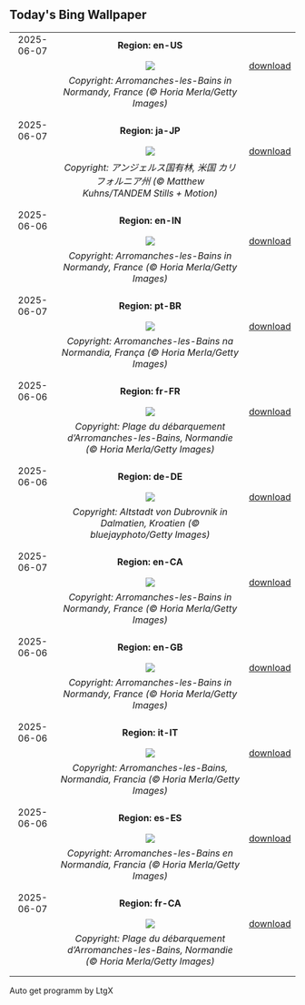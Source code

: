 ## Today's Bing Wallpaper
|      |      |      |
| :----: | :----: | :----: |
|2025-06-07|**Region: en-US**||
||![](https://www.bing.com/th?id=OHR.NormandyBeach_EN-US8863709180_UHD.jpg&pid=hp&w=1152&h=648&rs=1&c=4)| [download](https://www.bing.com/th?id=OHR.NormandyBeach_EN-US8863709180_UHD.jpg)|
||*Copyright: Arromanches-les-Bains in Normandy, France (© Horia Merla/Getty Images)*
||
|||
|2025-06-07|**Region: ja-JP**||
||![](https://www.bing.com/th?id=OHR.PacificCrestTrail_JA-JP5723625676_UHD.jpg&pid=hp&w=1152&h=648&rs=1&c=4)| [download](https://www.bing.com/th?id=OHR.PacificCrestTrail_JA-JP5723625676_UHD.jpg)|
||*Copyright: アンジェルス国有林, 米国 カリフォルニア州 (© Matthew Kuhns/TANDEM Stills + Motion)*
||
|||
|2025-06-06|**Region: en-IN**||
||![](https://www.bing.com/th?id=OHR.NormandyBeach_EN-IN8071256992_UHD.jpg&pid=hp&w=1152&h=648&rs=1&c=4)| [download](https://www.bing.com/th?id=OHR.NormandyBeach_EN-IN8071256992_UHD.jpg)|
||*Copyright: Arromanches-les-Bains in Normandy, France (© Horia Merla/Getty Images)*
||
|||
|2025-06-07|**Region: pt-BR**||
||![](https://www.bing.com/th?id=OHR.NormandyBeach_PT-BR1029038127_UHD.jpg&pid=hp&w=1152&h=648&rs=1&c=4)| [download](https://www.bing.com/th?id=OHR.NormandyBeach_PT-BR1029038127_UHD.jpg)|
||*Copyright: Arromanches-les-Bains na Normandia, França (© Horia Merla/Getty Images)*
||
|||
|2025-06-06|**Region: fr-FR**||
||![](https://www.bing.com/th?id=OHR.NormandyBeach_FR-FR1019139404_UHD.jpg&pid=hp&w=1152&h=648&rs=1&c=4)| [download](https://www.bing.com/th?id=OHR.NormandyBeach_FR-FR1019139404_UHD.jpg)|
||*Copyright: Plage du débarquement d’Arromanches-les-Bains, Normandie (© Horia Merla/Getty Images)*
||
|||
|2025-06-06|**Region: de-DE**||
||![](https://www.bing.com/th?id=OHR.DubrovnikTwilight_DE-DE7732789552_UHD.jpg&pid=hp&w=1152&h=648&rs=1&c=4)| [download](https://www.bing.com/th?id=OHR.DubrovnikTwilight_DE-DE7732789552_UHD.jpg)|
||*Copyright: Altstadt von Dubrovnik in Dalmatien, Kroatien (© bluejayphoto/Getty Images)*
||
|||
|2025-06-07|**Region: en-CA**||
||![](https://www.bing.com/th?id=OHR.NormandyBeach_EN-CA8706608973_UHD.jpg&pid=hp&w=1152&h=648&rs=1&c=4)| [download](https://www.bing.com/th?id=OHR.NormandyBeach_EN-CA8706608973_UHD.jpg)|
||*Copyright: Arromanches-les-Bains in Normandy, France (© Horia Merla/Getty Images)*
||
|||
|2025-06-06|**Region: en-GB**||
||![](https://www.bing.com/th?id=OHR.NormandyBeach_EN-GB1596892629_UHD.jpg&pid=hp&w=1152&h=648&rs=1&c=4)| [download](https://www.bing.com/th?id=OHR.NormandyBeach_EN-GB1596892629_UHD.jpg)|
||*Copyright: Arromanches-les-Bains in Normandy, France (© Horia Merla/Getty Images)*
||
|||
|2025-06-06|**Region: it-IT**||
||![](https://www.bing.com/th?id=OHR.NormandyBeach_IT-IT6520932839_UHD.jpg&pid=hp&w=1152&h=648&rs=1&c=4)| [download](https://www.bing.com/th?id=OHR.NormandyBeach_IT-IT6520932839_UHD.jpg)|
||*Copyright: Arromanches-les-Bains, Normandia, Francia (© Horia Merla/Getty Images)*
||
|||
|2025-06-06|**Region: es-ES**||
||![](https://www.bing.com/th?id=OHR.NormandyBeach_ES-ES2863292551_UHD.jpg&pid=hp&w=1152&h=648&rs=1&c=4)| [download](https://www.bing.com/th?id=OHR.NormandyBeach_ES-ES2863292551_UHD.jpg)|
||*Copyright: Arromanches-les-Bains en Normandía, Francia (© Horia Merla/Getty Images)*
||
|||
|2025-06-07|**Region: fr-CA**||
||![](https://www.bing.com/th?id=OHR.NormandyBeach_FR-CA6105817274_UHD.jpg&pid=hp&w=1152&h=648&rs=1&c=4)| [download](https://www.bing.com/th?id=OHR.NormandyBeach_FR-CA6105817274_UHD.jpg)|
||*Copyright: Plage du débarquement d’Arromanches-les-Bains, Normandie (© Horia Merla/Getty Images)*
||
|||

Auto get programm by LtgX
